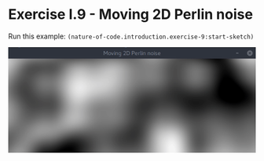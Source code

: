 # Exercise I.9 - Moving 2D Perlin noise

Run this example: `(nature-of-code.introduction.exercise-9:start-sketch)`

![Exercise I.9 - Moving 2D Perlin noise](screenshots/Exercise%20I.9%20-%20Moving%202D%20Perlin%20noise.gif)